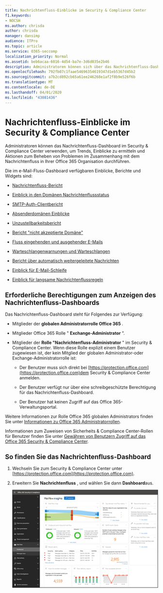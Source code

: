 ```yaml
---
title: Nachrichtenfluss-Einblicke im Security & Compliance Center
f1.keywords:
- NOCSH
ms.author: chrisda
author: chrisda
manager: dansimp
audience: ITPro
ms.topic: article
ms.service: O365-seccomp
localization_priority: Normal
ms.assetid: beb6acaa-6016-4d54-ba7e-3d6d035e2b46
description: Administratoren können sich über das Nachrichtenfluss-Dashboard im Security & Compliance Center informieren.
ms.openlocfilehash: 792fb07c1faae54696354619347d1eb5367d45b2
ms.sourcegitcommit: a7b2cd892cb65a61ee246268e1af2f8b9e526f6b
ms.translationtype: MT
ms.contentlocale: de-DE
ms.lasthandoff: 04/01/2020
ms.locfileid: "43081436"
---
```

# <a name="mail-flow-insights-in-the-security--compliance-center"></a>Nachrichtenfluss-Einblicke im Security & Compliance Center

Administratoren können das Nachrichtenfluss-Dashboard im Security & Compliance Center verwenden, um Trends, Einblicke zu ermitteln und Aktionen zum Beheben von Problemen im Zusammenhang mit dem Nachrichtenfluss in Ihrer Office 365 Organisation durchführen.

Die im e-Mail-Fluss-Dashboard verfügbaren Einblicke, Berichte und Widgets sind:

- [Nachrichtenfluss-Bericht](mfi-mail-flow-map-report.md)

- [Einblick in den Domänen Nachrichtenflussstatus](mfi-domain-mail-flow-status-insight.md)

- [SMTP-Auth-Clientbericht](mfi-smtp-auth-clients-report.md)

- [Absenderdomänen Einblicke](mfi-sender-domain-insight.md)

- [Unzustellbarkeitsbericht](mfi-non-delivery-report.md)

- [Bericht "nicht akzeptierte Domäne"](mfi-non-accepted-domain-report.md)

- [Fluss eingehenden und ausgehender E-Mails](mfi-outbound-and-inbound-mail-flow.md)

- [Warteschlangenwarnungen und Warteschlangen](mfi-queue-alerts-and-queues.md)

- [Bericht über automatisch weitergeleitete Nachrichten](mfi-auto-forwarded-messages-report.md)

- [Einblick für E-Mail-Schleife](mfi-mail-loop-insight.md)

- [Einblick für langsame Nachrichtenflussregeln](mfi-slow-mail-flow-rules-insight.md)

## <a name="permissions-required-to-view-the-mail-flow-dashboard"></a>Erforderliche Berechtigungen zum Anzeigen des Nachrichtenfluss-Dashboards

Das Nachrichtenfluss-Dashboard steht für Folgendes zur Verfügung:

- Mitglieder der **globalen Administratorrolle Office 365** .

- Mitglieder Office 365 Rolle " **Exchange-Administrator** ".

- Mitglieder der **Rolle "Nachrichtenfluss-Administrator** " im Security & Compliance Center. Wenn diese Rolle explizit einem Benutzer zugewiesen ist, der kein Mitglied der globalen Administrator-oder Exchange-Administratorrolle ist:

  - Der Benutzer muss sich direkt bei [https://protection.office.com](https://protection.office.com)dem Security & Compliance Center anmelden.

  - Der Benutzer verfügt nur über eine schreibgeschützte Berechtigung für das Nachrichtenfluss-Dashboard.

  - Der Benutzer hat keinen Zugriff auf das Office 365-Verwaltungsportal.

Weitere Informationen zur Rolle Office 365 globalen Administrators finden Sie unter [Informationen zu Office 365 Administratorrollen](https://docs.microsoft.com/office365/admin/add-users/about-admin-roles).

Informationen zum Zuweisen von Sicherheits & Compliance Center-Rollen für Benutzer finden Sie unter [Gewähren von Benutzern Zugriff auf das Office 365 Security & Compliance Center](grant-access-to-the-security-and-compliance-center.md).

## <a name="where-to-find-the-mail-flow-dashboard"></a>So finden Sie das Nachrichtenfluss-Dashboard

1. Wechseln Sie zum Security & Compliance Center unter [https://protection.office.com](https://protection.office.com).

2. Erweitern Sie **Nachrichtenfluss** , und wählen Sie dann **Dashboard**aus.

   ![Das Nachrichtenfluss-Dashboard im Office 365 Security & Compliance Center](../../media/mail-flow-dashboard-v2.png)
